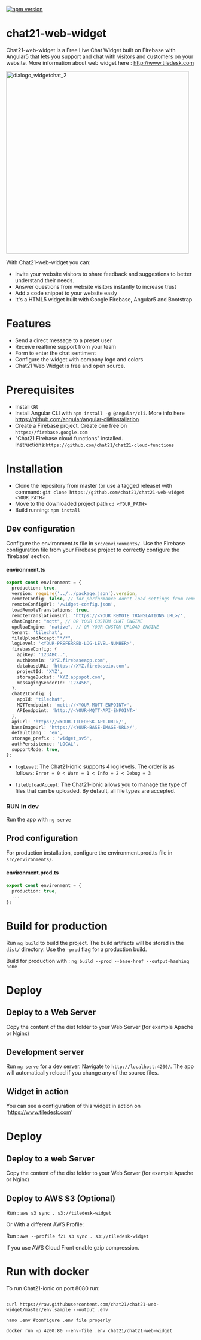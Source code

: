 [![npm version](https://badge.fury.io/js/%40chat21%2Fchat21-web-widget.svg)](https://badge.fury.io/js/%40chat21%2Fchat21-web-widget)

# chat21-web-widget

Chat21-web-widget is a Free Live Chat Widget built on Firebase with Angular5 that lets you support and chat with visitors and customers on your website. 
More information about web widget here : http://www.tiledesk.com

<img width="488" alt="dialogo_widgetchat_2" src="https://user-images.githubusercontent.com/32448495/37662363-35110862-2c57-11e8-8720-263d1ff96f29.jpg">

With Chat21-web-widget you can:
* Invite your website visitors to share feedback and suggestions to better understand their needs.
* Answer questions from website visitors instantly to increase trust
* Add a code snippet to your website easly 
* It's a HTML5 widget built with Google Firebase, Angular5 and Bootstrap

# Features
* Send a direct message to a preset user
* Receive realtime support from your team
* Form to enter the chat sentiment
* Configure the widget with company logo and colors
* Chat21 Web Widget is free and open source.

# Prerequisites #
* Install Git
* Install Angular CLI with  `npm install -g @angular/cli`. More info here https://github.com/angular/angular-cli#installation
* Create a Firebase project. Create one free on `https://firebase.google.com`
* "Chat21 Firebase cloud functions" installed. Instructions:`https://github.com/chat21/chat21-cloud-functions`

# Installation

* Clone the repository from master (or use a tagged release) with command: ```git clone https://github.com/chat21/chat21-web-widget <YOUR_PATH>```
* Move to the downloaded project path ```cd <YOUR_PATH>```
* Build running: `npm install`

## Dev configuration 

Configure the environment.ts file in `src/environments/`.
Use the Firebase configuration file from your Firebase project to correctly configure the 'firebase' section.

#### environment.ts
```typescript
export const environment = {
  production: true,
  version: require('../../package.json').version,
  remoteConfig: false, // for performance don't load settings from remote
  remoteConfigUrl: '/widget-config.json',
  loadRemoteTranslations: true,
  remoteTranslationsUrl: 'https://<YOUR_REMOTE_TRANSLATIONS_URL>/',
  chatEngine: "mqtt", // OR YOUR CUSTOM CHAT ENGINE
  updloaEngine: "native", // OR YOUR CUSTOM UPLOAD ENGINE
  tenant: 'tilechat', 
  fileUploadAccept:"*/*",
  logLevel: '<YOUR-PREFERRED-LOG-LEVEL-NUMBER>',
  firebaseConfig: {
    apiKey: '123ABC..',
    authDomain: 'XYZ.firebaseapp.com',
    databaseURL: 'https://XYZ.firebaseio.com',
    projectId: 'XYZ',
    storageBucket: 'XYZ.appspot.com',
    messagingSenderId: '123456',
  },
  chat21Config: {
    appId: 'tilechat',
    MQTTendpoint: 'mqtt://<YOUR-MQTT-ENPOINT>',
    APIendpoint: 'http://<YOUR-MQTT-API-ENPOINT>'
  },
  apiUrl: 'https://<YOUR-TILEDESK-API-URL>/',
  baseImageUrl: 'https://<YOUR-BASE-IMAGE-URL>/',
  defaultLang : 'en',
  storage_prefix : 'widget_sv5',
  authPersistence: 'LOCAL',
  supportMode: true,
};
```

* `logLevel`: The Chat21-ionic supports 4 log levels. The order is as follows:
  `Error = 0 < Warn = 1 < Info = 2 < Debug = 3`

* `fileUploadAccept`: The Chat21-ionic allows you to manage the type of files that can be uploaded. By default, all file types are accepted.

### RUN in dev

Run the app with `ng serve`

## Prod configuration

For production installation, configure the environment.prod.ts file in `src/environments/`.

#### environment.prod.ts
```typescript
export const environment = {
  production: true,
  ...
};

```

# Build for production
 
Run `ng build` to build the project. The build artifacts will be stored in the `dist/` directory. Use the `-prod` flag for a production build.

Build for production with :  `ng build --prod --base-href --output-hashing none`


# Deploy

## Deploy to a Web Server
Copy the content of the dist folder to your Web Server (for example Apache or Nginx)

## Development server

Run `ng serve` for a dev server. Navigate to `http://localhost:4200/`. The app will automatically reload if you change any of the source files.


## Widget in action
You can see a configuration of this widget in action on 'https://www.tiledesk.com'

# Deploy
## Deploy to a web Server
Copy the content of the dist folder to your Web Server (for example Apache or Nginx)

## Deploy to AWS S3 (Optional)

Run : `aws s3 sync . s3://tiledesk-widget`

Or With a different AWS Profile: 

Run : `aws --profile f21 s3 sync . s3://tiledesk-widget`

If you use AWS Cloud Front enable gzip compression.


# Run with docker

  
To run Chat21-ionic on port 8080 run:

```

curl https://raw.githubusercontent.com/chat21/chat21-web-widget/master/env.sample --output .env

nano .env #configure .env file properly

docker run -p 4200:80 --env-file .env chat21/chat21-web-widget

```

